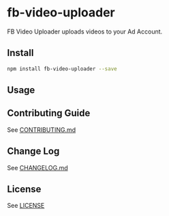 # fb-video-uploader

FB Video Uploader uploads videos to your Ad Account.

## Install

```bash
npm install fb-video-uploader --save
```

## Usage

## Contributing Guide

See [CONTRIBUTING.md](CONTRIBUTING.md)

## Change Log

See [CHANGELOG.md](CHANGELOG.md)

## License

See [LICENSE](LICENSE)


